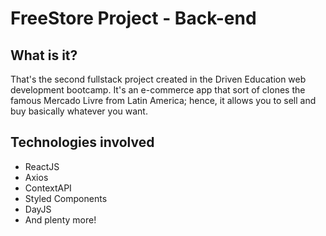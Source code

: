 # FreeStore Project - Back-end

## What is it?
That's the second fullstack project created in the Driven Education web development bootcamp.
It's an e-commerce app that sort of clones the famous Mercado Livre from Latin America; hence,
it allows you to sell and buy basically whatever you want.

## Technologies involved
- ReactJS
- Axios
- ContextAPI
- Styled Components
- DayJS
- And plenty more!
